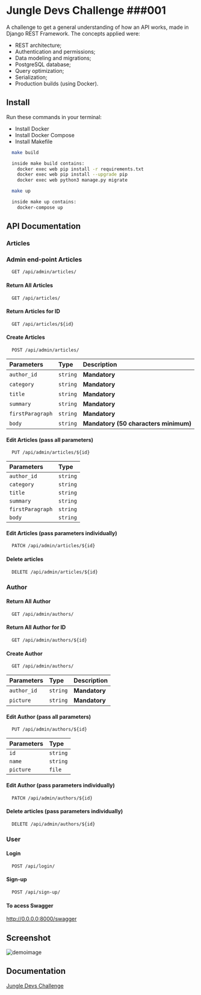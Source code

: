 
# Jungle Devs Challenge ###001


A challenge to get a general understanding of how an API works, made in Django REST Framework. The concepts applied were:

- REST architecture;
- Authentication and permissions;
- Data modeling and migrations;
- PostgreSQL database;
- Query optimization;
- Serialization;
- Production builds (using Docker).


## Install


Run these commands in your terminal:

* Install Docker
* Install Docker Compose
* Install Makefile 



```bash
  make build

  inside make build contains:
  	docker exec web pip install -r requirements.txt
	docker exec web pip install --upgrade pip
	docker exec web python3 manage.py migrate
```


```bash
  make up

  inside make up contains:
  	docker-compose up
```



    
## API Documentation

### Articles ### 


### Admin end-point Articles 

```
  GET /api/admin/articles/
```


#### Return All Articles

```
  GET /api/articles/
```


#### Return Articles for ID

```
  GET /api/articles/${id}
```
#### Create Articles

```
  POST /api/admin/articles/
```

| Parameters   | Type       | Description                           |
| :---------- | :--------- | :---------------------------------- |
| `author_id` | `string` | **Mandatory**|
| `category` | `string` | **Mandatory**|
| `title` | `string` | **Mandatory** |
| `summary` | `string` | **Mandatory** |
| `firstParagraph` | `string` | **Mandatory** |
| `body` | `string` | **Mandatory (50 characters minimum)**|

#### Edit Articles (pass all parameters)

```
  PUT /api/admin/articles/${id}
```

|  Parameters   | Type       | 
| :---------- | :--------- | 
| `author_id` | `string` | 
| `category` | `string` |
| `title` | `string` |
| `summary` | `string` | 
| `firstParagraph` | `string` |
| `body` | `string` | 

#### Edit Articles (pass parameters individually)

```
  PATCH /api/admin/articles/${id}
```

#### Delete articles 

```
  DELETE /api/admin/articles/${id}
```

### Author 

#### Return All Author

```
  GET /api/admin/authors/
```

#### Return All Author for ID

```
  GET /api/admin/authors/${id}
```


#### Create Author

```
  GET /api/admin/authors/
```
| Parameters   | Type       | Description                          |
| :---------- | :--------- | :---------------------------------- |
| `author_id` | `string` | **Mandatory**|
| `picture` | `string` | **Mandatory**|



#### Edit Author (pass all parameters)

```
  PUT /api/admin/authors/${id}
```

| Parameters   | Type       | 
| :---------- | :--------- | 
| `id` | `string` | 
| `name` | `string` |
| `picture` | `file` |


#### Edit Author (pass parameters individually)

```
  PATCH /api/admin/authors/${id}
```

#### Delete articles (pass parameters individually)

```
  DELETE /api/admin/authors/${id}
  ```

### User 

#### Login

```
  POST /api/login/
```

#### Sign-up

```
  POST /api/sign-up/
  ```
  
#### To acess Swagger 

http://0.0.0.0:8000/swagger

  
## Screenshot


<img alt="demoimage" title ="demoimage"  src ='https://user-images.githubusercontent.com/100374964/170395251-99a05ba9-83ba-4312-8c31-34722b304f10.png'/> 






## Documentation 

[Jungle Devs Challenge](https://github.com/JungleDevs/django-challenge-001)

